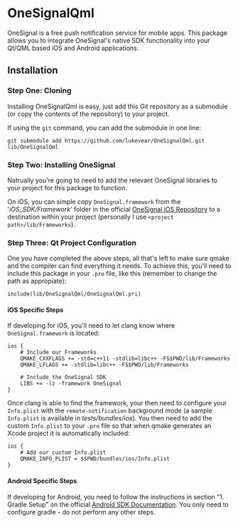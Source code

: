 # OneSignalQml
OneSignal is a free push notification service for mobile apps. This package allows you to integrate OneSignal's native SDK functionality into your Qt/QML based iOS and Android applications.

## Installation

### Step One: Cloning
Installing OneSignalQml is easy, just add this Git repository as a submodule (or copy the contents of the repository) to your project.

If using the `git` command, you can add the submodule in one line:

```
git submodule add https://github.com/lukevear/OneSignalQml.git lib/OneSignalQml
```

### Step Two: Installing OneSignal
Natrually you're going to need to add the relevant OneSignal libraries to your project for this package to function.

On iOS, you can simple copy `OneSignal.framework` from the '*iOS_SDK/Framework*' folder in the official [OneSignal iOS Repository](https://github.com/OneSignal/OneSignal-iOS-SDK) to a destination within your project (personally I use `<project path>/lib/Frameworks`).

### Step Three: Qt Project Configuration
One you have completed the above steps, all that's left to make sure qmake and the compiler can find everything it needs. To achieve this, you'll need to include this package in your `.pro` file, like this (remember to change the path as appropiate):

```
include(lib/OneSignalQml/OneSignalQml.pri)
```

#### iOS Specific Steps
If developing for iOS, you'll need to let clang know where `OneSignal.framework` is located:

```
ios {
    # Include our Frameworks
    QMAKE_CXXFLAGS += -std=c++11 -stdlib=libc++ -F$$PWD/lib/Frameworks
    QMAKE_LFLAGS += -stdlib=libc++ -F$$PWD/lib/Frameworks
    
    # Include the OneSignal SDK
    LIBS += -lz -framework OneSignal
}
```

Once clang is able to find the framework, your then need to configure your `Info.plist` with the `remote-notification` background mode (a sample `Info.plist` is available in *tests/bundles/ios*). You then need to add the custom `Info.plist` to your `.pro` file so that when qmake generates an Xcode project it is automatically included:

```
ios {
    # Add our custom Info.plist
    QMAKE_INFO_PLIST = $$PWD/bundles/ios/Info.plist
}
```

#### Android Specific Steps
If developing for Android, you need to follow the instructions in section "1. Gradle Setup" on the official [Android SDK Documentation](https://documentation.onesignal.com/docs/android-sdk-setup). You only need to configure gradle - do not perform any other steps.
